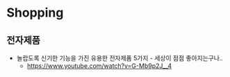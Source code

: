 # Shopping

## 전자제품
* 놀랍도록 신기한 기능을 가진 유용한 전자제품 5가지 - 세상이 점점 좋아지는구나..
  - https://www.youtube.com/watch?v=G-Mb9p2J__4
  
  
